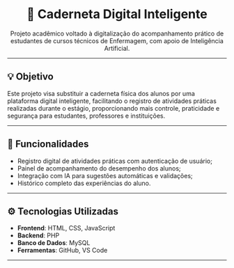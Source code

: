 <h1 align="center">📘 Caderneta Digital Inteligente</h1>

<p align="center">Projeto acadêmico voltado à digitalização do acompanhamento prático de estudantes de cursos técnicos de Enfermagem, com apoio de Inteligência Artificial.</p>

---

## 💡 Objetivo

Este projeto visa substituir a caderneta física dos alunos por uma plataforma digital inteligente, facilitando o registro de atividades práticas realizadas durante o estágio, proporcionando mais controle, praticidade e segurança para estudantes, professores e instituições.

---

## 🧠 Funcionalidades

- Registro digital de atividades práticas com autenticação de usuário;
- Painel de acompanhamento do desempenho dos alunos;
- Integração com IA para sugestões automáticas e validações;
- Histórico completo das experiências do aluno.

---

## ⚙️ Tecnologias Utilizadas

- **Frontend**: HTML, CSS, JavaScript
- **Backend**: PHP
- **Banco de Dados**: MySQL
- **Ferramentas**: GitHub, VS Code

---
